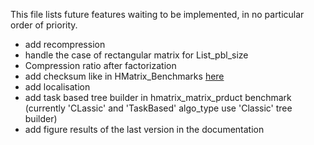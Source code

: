 This file lists future features waiting to be implemented, in no particular order of priority.

- add recompression
- handle the case of rectangular matrix for List_pbl_size
- Compression ratio after factorization
- add checksum like in HMatrix_Benchmarks [here](https://github.com/PierreMarchand20/HMatrix_Benchmarks)
- add localisation
- add task based tree builder in hmatrix_matrix_prduct benchmark (currently 'CLassic' and 'TaskBased' algo_type use 'Classic' tree builder)
- add figure results of the last version in the documentation
